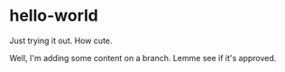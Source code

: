 # hello-world
Just trying it out.  How cute.

Well, I'm adding some content on a branch.  Lemme see if it's approved.
